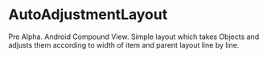 # AutoAdjustmentLayout
Pre Alpha.
Android Compound View. Simple layout which takes Objects and  adjusts them according to width of item and parent layout line by line.
